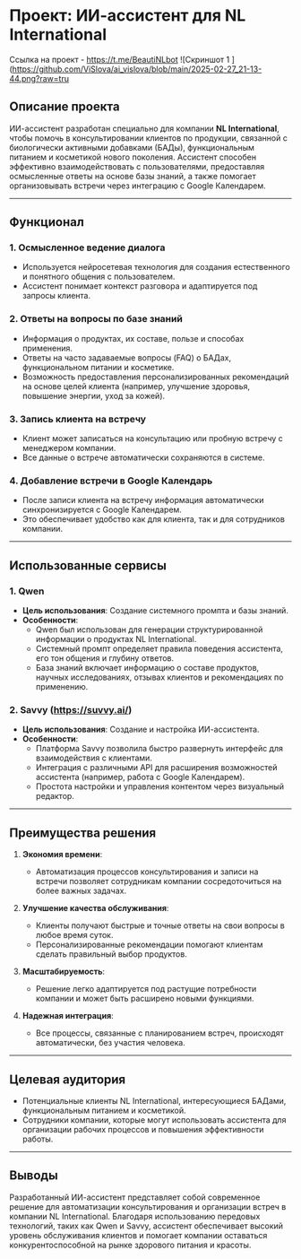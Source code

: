 # Проект: ИИ-ассистент для NL International
Ссылка на проект - https://t.me/BeautiNLbot
![Скриншот 1 ](https://github.com/ViSlova/ai_vislova/blob/main/2025-02-27_21-13-44.png?raw=tru

## Описание проекта

ИИ-ассистент разработан специально для компании **NL International**, чтобы помочь в консультировании клиентов по продукции, связанной с биологически активными добавками (БАДы), функциональным питанием и косметикой нового поколения. Ассистент способен эффективно взаимодействовать с пользователями, предоставляя осмысленные ответы на основе базы знаний, а также помогает организовывать встречи через интеграцию с Google Календарем.

---

## Функционал

### 1. **Осмысленное ведение диалога**
   - Используется нейросетевая технология для создания естественного и понятного общения с пользователем.
   - Ассистент понимает контекст разговора и адаптируется под запросы клиента.

### 2. **Ответы на вопросы по базе знаний**
   - Информация о продуктах, их составе, пользе и способах применения.
   - Ответы на часто задаваемые вопросы (FAQ) о БАДах, функциональном питании и косметике.
   - Возможность предоставления персонализированных рекомендаций на основе целей клиента (например, улучшение здоровья, повышение энергии, уход за кожей).

### 3. **Запись клиента на встречу**
   - Клиент может записаться на консультацию или пробную встречу с менеджером компании.
   - Все данные о встрече автоматически сохраняются в системе.

### 4. **Добавление встречи в Google Календарь**
   - После записи клиента на встречу информация автоматически синхронизируется с Google Календарем.
   - Это обеспечивает удобство как для клиента, так и для сотрудников компании.

---

## Использованные сервисы

### 1. **Qwen**
   - **Цель использования**: Создание системного промпта и базы знаний.
   - **Особенности**:
     - Qwen был использован для генерации структурированной информации о продуктах NL International.
     - Системный промпт определяет правила поведения ассистента, его тон общения и глубину ответов.
     - База знаний включает информацию о составе продуктов, научных исследованиях, отзывах клиентов и рекомендациях по применению.

### 2. **Savvy (https://suvvy.ai/)**
   - **Цель использования**: Создание и настройка ИИ-ассистента.
   - **Особенности**:
     - Платформа Savvy позволила быстро развернуть интерфейс для взаимодействия с клиентами.
     - Интеграция с различными API для расширения возможностей ассистента (например, работа с Google Календарем).
     - Простота настройки и управления контентом через визуальный редактор.

---

## Преимущества решения

1. **Экономия времени**:
   - Автоматизация процессов консультирования и записи на встречи позволяет сотрудникам компании сосредоточиться на более важных задачах.
   
2. **Улучшение качества обслуживания**:
   - Клиенты получают быстрые и точные ответы на свои вопросы в любое время суток.
   - Персонализированные рекомендации помогают клиентам сделать правильный выбор продуктов.

3. **Масштабируемость**:
   - Решение легко адаптируется под растущие потребности компании и может быть расширено новыми функциями.

4. **Надежная интеграция**:
   - Все процессы, связанные с планированием встреч, происходят автоматически, без участия человека.

---

## Целевая аудитория

- Потенциальные клиенты NL International, интересующиеся БАДами, функциональным питанием и косметикой.
- Сотрудники компании, которые могут использовать ассистента для организации рабочих процессов и повышения эффективности работы.

---

## Выводы

Разработанный ИИ-ассистент представляет собой современное решение для автоматизации консультирования и организации встреч в компании NL International. Благодаря использованию передовых технологий, таких как Qwen и Savvy, ассистент обеспечивает высокий уровень обслуживания клиентов и помогает компании оставаться конкурентоспособной на рынке здорового питания и красоты.
